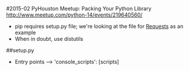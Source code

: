 #2015-02 PyHouston Meetup: Packing Your Python Library 
http://www.meetup.com/python-14/events/219640560/

- pip requires setup.py file; we're looking at the file for [Requests](https://github.com/kennethreitz/requests/blob/master/setup.py) as an example
- When in doubt, use distutils

##setup.py
-  Entry points --> 'console_scripts': [scripts]